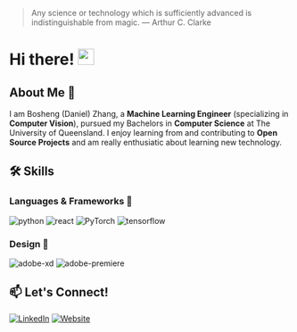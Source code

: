 > Any science or technology which is sufficiently advanced is indistinguishable from magic. — Arthur C. Clarke

# Hi there! <img src="https://media.giphy.com/media/hvRJCLFzcasrR4ia7z/giphy.gif" width="29px"> 

## About Me 🚀
I am Bosheng (Daniel) Zhang, a **Machine Learning Engineer** (specializing in **Computer Vision**), pursued my Bachelors in **Computer Science** at The University of Queensland. I enjoy learning from and contributing to **Open Source Projects** and am really enthusiatic about learning new technology.  

## 🛠️ Skills
### Languages & Frameworks 🔧
![python](https://img.shields.io/badge/Python-3776AB?style=for-the-badge&logo=python&logoColor=white) 
![react](https://img.shields.io/badge/React-20232A?style=for-the-badge&logo=react&logoColor=61DAFB) 
![PyTorch](https://img.shields.io/badge/PyTorch-EE4C2C?style=for-the-badge&logo=PyTorch&logoColor=white) 
![tensorflow](https://img.shields.io/badge/TensorFlow-FF6F00?style=for-the-badge&logo=tensorflow&logoColor=white)

### Design 🎨
![adobe-xd](https://img.shields.io/badge/Adobe%20XD-470137?style=for-the-badge&logo=Adobe%20XD&logoColor=#FF61F6)
![adobe-premiere](https://img.shields.io/badge/Adobe-Premiere%20Pro-9999FF?style=for-the-badge&logo=Adobe-Premiere%20Pro&labelColor=2f2f5b&logoWidth=15)

## 📫 Let's Connect!
[![LinkedIn](https://img.shields.io/badge/LinkedIn-0077B5?style=for-the-badge&logo=linkedin&logoColor=white)](https://www.linkedin.com/in/boshengzhangau/)
[![Website](https://img.shields.io/badge/Website-3b5998?style=for-the-badge&logo=google-chrome&logoColor=white)](https://danielzhangau.github.io/)
